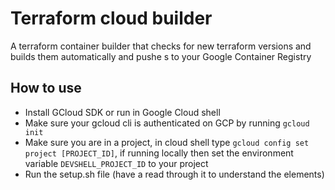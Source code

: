 # Terraform cloud builder

A terraform container builder that checks for new terraform versions and builds them automatically and pushe s to your Google Container Registry

## How to use

- Install GCloud SDK or run in Google Cloud shell
- Make sure your gcloud cli is authenticated on GCP by running `gcloud init`
- Make sure you are in a project, in cloud shell type `gcloud config set project [PROJECT_ID]`, if running locally then set the environment variable `DEVSHELL_PROJECT_ID` to your project
- Run the setup.sh file (have a read through it to understand the elements)